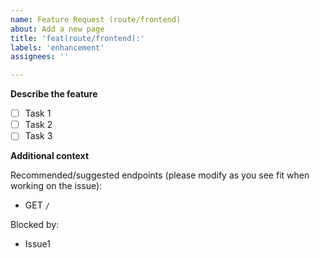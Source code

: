 ```yaml
---
name: Feature Request (route/frontend)
about: Add a new page
title: 'feat(route/frontend):'
labels: 'enhancement'
assignees: ''

---
```


**Describe the feature**
- [ ] Task 1
- [ ] Task 2
- [ ] Task 3

**Additional context**

Recommended/suggested endpoints (please modify as you see fit when working on the issue):
- GET `/`

Blocked by:
- Issue1


